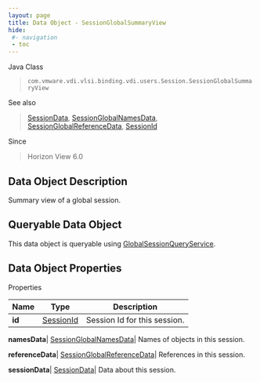 ```yaml
---
layout: page
title: Data Object - SessionGlobalSummaryView
hide:
 #- navigation
 - toc
---
```






Java Class  
> `com.vmware.vdi.vlsi.binding.vdi.users.Session.SessionGlobalSummaryView`

See also  
> [SessionData](vdi.users.Session.SessionData.md), [SessionGlobalNamesData](vdi.users.Session.SessionGlobalNamesData.md), [SessionGlobalReferenceData](vdi.users.Session.SessionGlobalReferenceData.md), [SessionId](vdi.entity.SessionId.md)

Since  
> Horizon View 6.0


## Data Object Description 

Summary view of a global session. 

##  Queryable Data Object 

This data object is queryable using [GlobalSessionQueryService](vdi.users.GlobalSessionQueryService.md "GlobalSessionQueryService"). 

## Data Object Properties

Properties

Name |  Type |  Description   
---|---|---  
**id**| [SessionId](vdi.entity.SessionId.md)|  Session Id for this session.   
  
**namesData**| [SessionGlobalNamesData](vdi.users.Session.SessionGlobalNamesData.md)|  Names of objects in this session.   
  
**referenceData**| [SessionGlobalReferenceData](vdi.users.Session.SessionGlobalReferenceData.md)|  References in this session.   
  
**sessionData**| [SessionData](vdi.users.Session.SessionData.md)|  Data about this session.   
  
  
  

  
  
